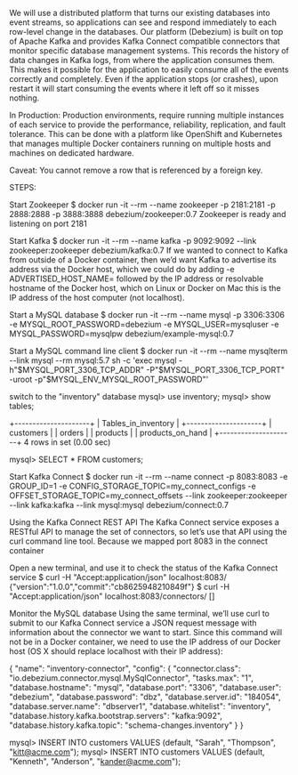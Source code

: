 We will use a distributed platform that turns our existing databases into event streams, so applications can see and respond immediately to each row-level change in the databases. Our platform (Debezium) is built on top of Apache Kafka and provides Kafka Connect compatible connectors that monitor specific database management systems. This records the history of data changes in Kafka logs, from where the application consumes them. This makes it possible for the application to easily consume all of the events correctly and completely. Even if the application stops (or crashes), upon restart it will start consuming the events where it left off so it misses nothing.

In Production: 
Production environments, require running multiple instances of each service to provide the performance, reliability, replication, and fault tolerance. 
This can be done with a platform like OpenShift and Kubernetes that manages multiple Docker containers running on multiple hosts and machines on dedicated hardware.

Caveat: You cannot remove a row that is referenced by a foreign key.

STEPS:

Start Zookeeper
$ docker run -it --rm --name zookeeper -p 2181:2181 -p 2888:2888 -p 3888:3888 debezium/zookeeper:0.7
Zookeeper is ready and listening on port 2181

Start Kafka
$ docker run -it --rm --name kafka -p 9092:9092 --link zookeeper:zookeeper debezium/kafka:0.7
If we wanted to connect to Kafka from outside of a Docker container, then we’d want Kafka to advertise its address via the Docker host, which we could do by adding -e ADVERTISED_HOST_NAME= followed by the IP address or resolvable hostname of the Docker host, which on Linux or Docker on Mac this is the IP address of the host computer (not localhost).

Start a MySQL database
$ docker run -it --rm --name mysql -p 3306:3306 -e MYSQL_ROOT_PASSWORD=debezium -e MYSQL_USER=mysqluser -e MYSQL_PASSWORD=mysqlpw debezium/example-mysql:0.7

Start a MySQL command line client
$ docker run -it --rm --name mysqlterm --link mysql --rm mysql:5.7 sh -c 'exec mysql -h"$MYSQL_PORT_3306_TCP_ADDR" -P"$MYSQL_PORT_3306_TCP_PORT" -uroot -p"$MYSQL_ENV_MYSQL_ROOT_PASSWORD"'

switch to the "inventory" database
mysql> use inventory;
mysql> show tables;

+---------------------+
| Tables_in_inventory |
+---------------------+
| customers           |
| orders              |
| products            |
| products_on_hand    |
+---------------------+
4 rows in set (0.00 sec)

mysql> SELECT * FROM customers;

Start Kafka Connect
$ docker run -it --rm --name connect -p 8083:8083 -e GROUP_ID=1 -e CONFIG_STORAGE_TOPIC=my_connect_configs -e OFFSET_STORAGE_TOPIC=my_connect_offsets --link zookeeper:zookeeper --link kafka:kafka --link mysql:mysql debezium/connect:0.7

Using the Kafka Connect REST API
The Kafka Connect service exposes a RESTful API to manage the set of connectors, so let’s use that API using the curl command line tool. Because we mapped port 8083 in the connect container

Open a new terminal, and use it to check the status of the Kafka Connect service
$ curl -H "Accept:application/json" localhost:8083/
{"version":"1.0.0","commit":"cb8625948210849f"}
$ curl -H "Accept:application/json" localhost:8083/connectors/
[]

Monitor the MySQL database
Using the same terminal, we’ll use curl to submit to our Kafka Connect service a JSON request message with information about the connector we want to start. Since this command will not be in a Docker container, we need to use the IP address of our Docker host (OS X should replace localhost with their IP address):

{
  "name": "inventory-connector",
  "config": {
    "connector.class": "io.debezium.connector.mysql.MySqlConnector",
    "tasks.max": "1",
    "database.hostname": "mysql",
    "database.port": "3306",
    "database.user": "debezium",
    "database.password": "dbz",
    "database.server.id": "184054",
    "database.server.name": "dbserver1",
    "database.whitelist": "inventory",
    "database.history.kafka.bootstrap.servers": "kafka:9092",
    "database.history.kafka.topic": "schema-changes.inventory"
  }
}

mysql> INSERT INTO customers VALUES (default, "Sarah", "Thompson", "kitt@acme.com");
mysql> INSERT INTO customers VALUES (default, "Kenneth", "Anderson", "kander@acme.com");
